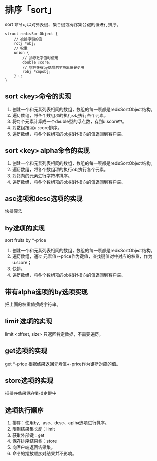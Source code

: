 # 排序「sort」
sort 命令可以对列表键、集合键或有序集合键的值进行排序。

```
struct redisSortObject {
    // 被排序键的值
    robj *obj;
    // 权重
    union {
        // 排序数字值时使用
        double score;
        // 排序带有by选项的字符串值是使用
        robj *cmpobj;
    } u;
}
```

## sort \<key>命令的实现
1. 创建一个和元素列表相同的数组，数组的每一项都是redisSortObject结构。
2. 遍历数组，将各个数组项的执行obj执行各个元素。
3. 将每个元素计算成一个double型的浮点数，存到u.score中。
4. 对数组按照u.score排序。
5. 遍历数组，将各个数组项的obj指针指向的值返回到客户端。

## sort \<key> alpha命令的实现
1. 创建一个和元素列表相同的数组，数组的每一项都是redisSortObject结构。
2. 遍历数组，将各个数组项的执行obj执行各个元素。
3. 对指向的元素进行字符串排序。
4. 遍历数组，将各个数组项的obj指针指向的值返回到客户端。

## asc选项和desc选项的实现
快排算法

## by选项的实现
sort fruits by *-price
1. 创建一个和元素列表相同的数组，数组的每一项都是redisSortObject结构。
2. 遍历数组，通过 元素值+-price作为键值，查找键值对中对应的权重，作为u.score；
3. 快排。
4. 遍历数组，将各个数组项的obj指针指向的值返回到客户端。

## 带有alpha选项的by选项实现
把上面的权重值换成字符串。

## limit 选项的实现
limit \<offset, size>
只返回特定数据，不需要遍历。

## get选项的实现
get *-price
根据结果返回元素值+-price作为键所对应的值。

## store选项的实现
把排序结果保存到指定键中

## 选项执行顺序
1. 排序：使用by、asc、desc、aplha选项进行排序。
2. 限制结果集长度：limit
3. 获取外部键：get
4. 保存排序结果集：store
5. 向客户端返回结果集。
6. 命令的摆放顺序对结果并不影响。